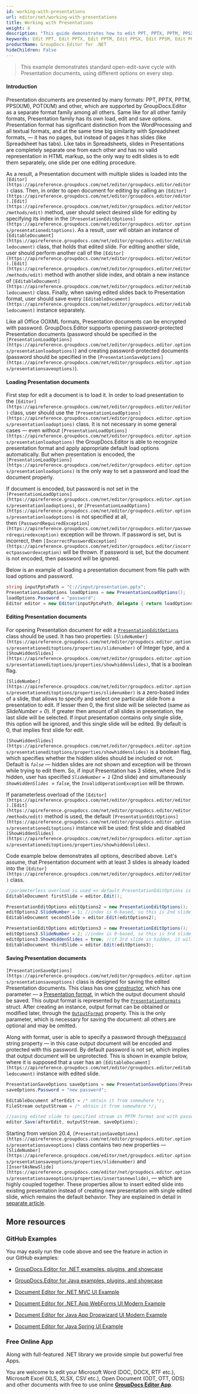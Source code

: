 ```yaml
---
id: working-with-presentations
url: editor/net/working-with-presentations
title: Working with Presentations
weight: 4
description: "This guide demonstrates how to edit PPT, PPTX, PPTM, PPSX, PPSM, POTX, POTM presentations with different settings and many other powerful features of GroupDocs.Editor for .NET."
keywords: Edit PPT, Edit PPTX, Edit PPTM, Edit PPSX, Edit PPSM, Edit POTX, Edit POTM
productName: GroupDocs.Editor for .NET
hideChildren: False
---
```

> This example demonstrates standard open-edit-save cycle with Presentation documents, using different options on every step.

#### Introduction

Presentation documents are presented by many formats: PPT, PPTX, PPTM, PPS(X/M), POT(X/M) and other, which are supported by GroupDocs.Editor as a separate format family among all others. Same like for all other family formats, Presentation family has its own load, edit and save options. Presentation format has significant distinction from the WordProcessing and all textual formats, and at the same time big similarity with Spreadsheet formats, — it has no pages, but instead of pages it has slides (like Spreadsheet has tabs). Like tabs in Spreadsheets, slides in Presentations are completely separate one from each other and has no valid representation in HTML markup, so the only way to edit slides is to edit them separately, one slide per one editing procedure.

As a result, a Presentation document with multiple slides is loaded into the `[Editor](https://apireference.groupdocs.com/net/editor/groupdocs.editor/editor)` class. Then, in order to open document for editing by calling an `[Editor](https://apireference.groupdocs.com/net/editor/groupdocs.editor/editor).[Edit](https://apireference.groupdocs.com/net/editor/groupdocs.editor/editor/methods/edit)` method, user should select desired slide for editing by specifying its index in the `[PresentationEditOptions](https://apireference.groupdocs.com/net/editor/groupdocs.editor.options/presentationeditoptions)`. As a result, user will obtain an instance of `[EditableDocument](https://apireference.groupdocs.com/net/editor/groupdocs.editor/editabledocument)` class, that holds that edited slide. For editing another slide, user should perform another call of the `[Editor](https://apireference.groupdocs.com/net/editor/groupdocs.editor/editor).[Edit](https://apireference.groupdocs.com/net/editor/groupdocs.editor/editor/methods/edit)` method with another slide index, and obtain a new instance of `[EditableDocument](https://apireference.groupdocs.com/net/editor/groupdocs.editor/editabledocument)` class. Finally, when saving edited slides back to Presentation format, user should save every `[EditableDocument](https://apireference.groupdocs.com/net/editor/groupdocs.editor/editabledocument)` instance separately.

Like all Office OOXML formats, Presentation documents can be encrypted with password. GroupDocs.Editor supports opening password-protected Presentation documents (password should be specified in the `[PresentationLoadOptions](https://apireference.groupdocs.com/net/editor/groupdocs.editor.options/presentationloadoptions)`) and creating password-protected documents (password should be specified in the `[PresentationSaveOptions](https://apireference.groupdocs.com/net/editor/groupdocs.editor.options/presentationsaveoptions)`).

#### Loading Presentation documents

First step for edit a document is to load it. In order to load presentation to the `[Editor](https://apireference.groupdocs.com/net/editor/groupdocs.editor/editor)` class, user should use the `[PresentationLoadOptions](https://apireference.groupdocs.com/net/editor/groupdocs.editor.options/presentationloadoptions)` class. It is not necessary in some general cases — even without `[PresentationLoadOptions](https://apireference.groupdocs.com/net/editor/groupdocs.editor.options/presentationloadoptions)` the GroupDocs.Editor is able to recognize presentation format and apply appropriate default load options automatically. But when presentation is encoded, the `[PresentationLoadOptions](https://apireference.groupdocs.com/net/editor/groupdocs.editor.options/presentationloadoptions)` is the only way to set a password and load the document properly.

If document is encoded, but password is not set in the `[PresentationLoadOptions](https://apireference.groupdocs.com/net/editor/groupdocs.editor.options/presentationloadoptions)`, or `[PresentationLoadOptions](https://apireference.groupdocs.com/net/editor/groupdocs.editor.options/presentationloadoptions)` is not specified at all, then `[PasswordRequiredException](https://apireference.groupdocs.com/net/editor/groupdocs.editor/passwordrequiredexception)` exception will be thrown. If password is set, but is incorrect, then `[IncorrectPasswordException](https://apireference.groupdocs.com/net/editor/groupdocs.editor/incorrectpasswordexception)` will be thrown. If password is set, but the document is not encoded, then password will be ignored.

Below is an example of loading a presentation document from file path with load options and password.

```csharp
string inputPptxPath = "C://input/presentation.pptx";
PresentationLoadOptions loadOptions = new PresentationLoadOptions();
loadOptions.Password = "password";
Editor editor = new Editor(inputPptxPath, delegate { return loadOptions; });
```

#### Editing Presentation documents

For opening Presentation document for edit a [`PresentationEditOptions`](https://apireference.groupdocs.com/net/editor/groupdocs.editor.options/presentationeditoptions) class should be used. It has two properties: `[SlideNumber](https://apireference.groupdocs.com/net/editor/groupdocs.editor.options/presentationeditoptions/properties/slidenumber)` of Integer type, and a `[ShowHiddenSlides](https://apireference.groupdocs.com/net/editor/groupdocs.editor.options/presentationeditoptions/properties/showhiddenslides)`, that is a boolean flag.

`[SlideNumber](https://apireference.groupdocs.com/net/editor/groupdocs.editor.options/presentationeditoptions/properties/slidenumber)` is a zero-based index of a slide, that allows to specify and select one particular slide from a presentation to edit. If lesser then 0, the first slide will be selected (same as *SlideNumber = 0*). If greater then amount of all slides in presentation, the last slide will be selected. If input presentation contains only single slide, this option will be ignored, and this single slide will be edited. By default is 0, that implies first slide for edit.

`[ShowHiddenSlides](https://apireference.groupdocs.com/net/editor/groupdocs.editor.options/presentationeditoptions/properties/showhiddenslides)` is a boolean flag, which specifies whether the hidden slides should be included or not. Default is *`false`* — hidden slides are not shown and exception will be thrown while trying to edit them. So, if input Presentation has 3 slides, where 2nd is hidden, user has specified *`SlideNumber` `= 1`* (2nd slide) and simultaneously *`ShowHiddenSlides`  = `false`*, the `InvalidOperationException` will be thrown.

If parameterless overload of the `[Editor](https://apireference.groupdocs.com/net/editor/groupdocs.editor/editor).[Edit](https://apireference.groupdocs.com/net/editor/groupdocs.editor/editor/methods/edit)` method is used, the default `[PresentationEditOptions](https://apireference.groupdocs.com/net/editor/groupdocs.editor.options/presentationeditoptions)` instance will be used: first slide and disabled `[ShowHiddenSlides](https://apireference.groupdocs.com/net/editor/groupdocs.editor.options/presentationeditoptions/properties/showhiddenslides)`.

Code example below demonstrates all options, described above. Let's assume, that Presentation document with at least 3 slides is already loaded into the `[Editor](https://apireference.groupdocs.com/net/editor/groupdocs.editor/editor)` class.

```csharp
//parameterless overload is used => default PresentationEditOptions is applied, which means 1st slide
EditableDocument firstSlide = editor.Edit();

PresentationEditOptions editOptions2 = new PresentationEditOptions();
editOptions2.SlideNumber = 1; //index is 0-based, so this is 2nd slide
EditableDocument secondSlide = editor.Edit(editOptions2);

PresentationEditOptions editOptions3 = new PresentationEditOptions();
editOptions3.SlideNumber = 2; //index is 0-based, so this is 3rd slide
editOptions3.ShowHiddenSlides = true; //if 3rd slide is hidden, it will be opened anyway
EditableDocument thirdSlide = editor.Edit(editOptions3);
```

#### Saving Presentation documents

`[PresentationSaveOptions](https://apireference.groupdocs.com/net/editor/groupdocs.editor.options/presentationsaveoptions)` class is designed for saving the edited Presentation documents. This class has one [constructor](https://apireference.groupdocs.com/editor/net/groupdocs.editor.options/presentationsaveoptions/constructors/main), which has one parameter — a [Presentation format](https://apireference.groupdocs.com/editor/net/groupdocs.editor.formats/presentationformats), in which the output document should be saved. This output format is represented by the [`PresentationFormats`](https://apireference.groupdocs.com/net/editor/groupdocs.editor.formats/presentationformats) struct. After creating an instance, output format can be obtained or modified later, through the [`OutputFormat`](https://apireference.groupdocs.com/editor/net/groupdocs.editor.options/presentationsaveoptions/properties/outputformat) property. This is the only parameter, which is necessary for saving the document: all others are optional and may be omitted.

Along with format, user is able to specify a password through the[`Password`](https://apireference.groupdocs.com/editor/net/groupdocs.editor.options/presentationsaveoptions/properties/password) string property — in this case output document will be encoded and protected with this password. By default password is not set, which implies that output document will be unprotected. This is shown in example below, where it is supposed that a user has an `[EditableDocument](https://apireference.groupdocs.com/net/editor/groupdocs.editor/editabledocument)` instance with edited slide.

```csharp
PresentationSaveOptions saveOptions = new PresentationSaveOptions(PresentationFormats.Pptm);
saveOptions.Password = "new password";

EditableDocument afterEdit = /* obtain it from somewhere */;
FileStream outputStream = /* obtain it from somewhere */;

//saving edited slide to specified stream in PPTM format and with password encoding
editor.Save(afterEdit, outputStream, saveOptions);

```

Starting from version 20.4, `[PresentationSaveOptions](https://apireference.groupdocs.com/net/editor/groupdocs.editor.options/presentationsaveoptions)` class contains two new properties — `[SlideNumber](https://apireference.groupdocs.com/editor/net/groupdocs.editor.options/presentationsaveoptions/properties/slidenumber)` and `[InsertAsNewSlide](https://apireference.groupdocs.com/editor/net/groupdocs.editor.options/presentationsaveoptions/properties/insertasnewslide)`, — which are highly coupled together. These properties allow to insert edited slide into existing presentation instead of creating new presentation with single edited slide, which remains the default behavior. They are explained in detail in [separate article](Inserting%2Bedited%2Bslide%2Binto%2Bexisting%2Bpresentation.html).

## More resources

### GitHub Examples

You may easily run the code above and see the feature in action in our GitHub examples:

*   [GroupDocs.Editor for .NET examples, plugins, and showcase](https://github.com/groupdocs-editor/GroupDocs.Editor-for-.NET)
    
*   [GroupDocs.Editor for Java examples, plugins, and showcase](https://github.com/groupdocs-editor/GroupDocs.Editor-for-Java)
    
*   [Document Editor for .NET MVC UI Example](https://github.com/groupdocs-editor/GroupDocs.Editor-for-.NET-MVC) 
    
*   [Document Editor for .NET App WebForms UI Modern Example](https://github.com/groupdocs-editor/GroupDocs.Editor-for-.NET-WebForms)
    
*   [Document Editor for Java App Dropwizard UI Modern Example](https://github.com/groupdocs-editor/GroupDocs.Editor-for-Java-Dropwizard)
    
*   [Document Editor for Java Spring UI Example](https://github.com/groupdocs-editor/GroupDocs.Editor-for-Java-Spring)
    

### Free Online App

Along with full-featured .NET library we provide simple but powerful free Apps.

You are welcome to edit your Microsoft Word (DOC, DOCX, RTF etc.), Microsoft Excel (XLS, XLSX, CSV etc.), Open Document (ODT, OTT, ODS) and other documents with free to use online **[GroupDocs Editor App](https://products.groupdocs.app/editor)**.
